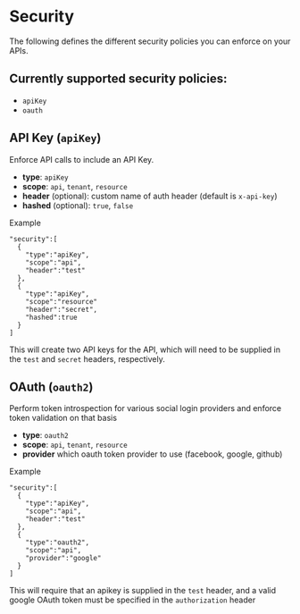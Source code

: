 Security
==============
The following defines the different security policies you can enforce on your APIs.

## Currently supported security policies:
- `apiKey`
- `oauth`

## API Key (`apiKey`)

Enforce API calls to include an API Key.

- **type**: `apiKey`
- **scope**: `api`, `tenant`, `resource`
- **header** (optional): custom name of auth header (default is `x-api-key`)
- **hashed** (optional): `true`, `false`

Example
```
"security":[
  {
    "type":"apiKey",
    "scope":"api",
    "header":"test"
  },
  {
    "type":"apiKey", 
    "scope":"resource"
    "header":"secret",
    "hashed":true
  }  
]
```

This will create two API keys for the API, which will need to be supplied in the `test` and `secret` headers, respectively.

## OAuth (`oauth2`)

Perform token introspection for various social login providers and enforce token validation on that basis

- **type**: `oauth2`
- **scope**: `api`, `tenant`, `resource`
- **provider** which oauth token provider to use (facebook, google, github) 

Example
``` 
"security":[
  {
    "type":"apiKey",
    "scope":"api",
    "header":"test"
  },
  {
    "type":"oauth2", 
    "scope":"api",
    "provider":"google"
  }
]
```

This will require that an apikey is supplied in the `test` header, and a valid google OAuth token must be specified in the `authorization` header
